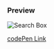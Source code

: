 
### Preview
  ![Search Box](https://dev-to-uploads.s3.amazonaws.com/uploads/articles/uqhrq8dcuaa6eyu3a3iu.png)

  
 <a href="https://codepen.io/N00bCoder/pen/vYebwaZ">
  codePen Link</a>
